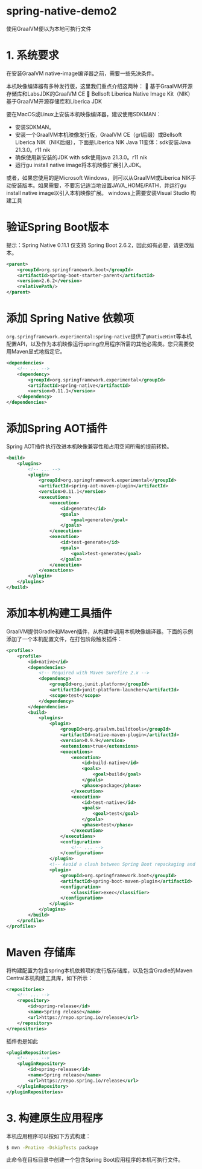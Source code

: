 # spring-native-demo2
使用GraalVM便以为本地可执行文件

# 1. 系统要求
在安装GraalVM native-image编译器之前，需要一些先决条件。

本机映像编译器有多种发行版，这里我们重点介绍这两种：
	基于GraalVM开源存储库和LabsJDK的GraalVM CE
	Bellsoft Liberica Native Image Kit（NIK）基于GraalVM开源存储库和Liberica JDK


要在MacOS或Linux上安装本机映像编译器，建议使用SDKMAN：
*	安装SDKMAN。
*	安装一个GraalVM本机映像发行版，GraalVM CE（grl后缀）或Bellsoft Liberica NIK（NIK后缀），下面是Liberica NIK Java 11变体：sdk安装Java 21.3.0。r11 nik
*	确保使用新安装的JDK with sdk使用java 21.3.0。r11 nik
*	运行gu install native image将本机映像扩展引入JDK。

或者，如果您使用的是Microsoft Windows，则可以从GraalVM或Liberica NIK手动安装版本。如果需要，不要忘记适当地设置JAVA_HOME/PATH，并运行gu install native image以引入本机映像扩展。
windows上需要安装Visual Studio 构建工具


# 验证Spring Boot版本
提示：Spring Native 0.11.1 仅支持 Spring Boot 2.6.2，因此如有必要，请更改版本。

```xml
<parent>
    <groupId>org.springframework.boot</groupId>
    <artifactId>spring-boot-starter-parent</artifactId>
    <version>2.6.2</version>
    <relativePath/>
</parent>
```

# 添加 Spring Native 依赖项
`org.springframework.experimental:spring-native`提供了`@NativeHint`等本机配置API，以及作为本机映像运行spring应用程序所需的其他必需类。您只需要使用Maven显式地指定它。
```xml
<dependencies>
    <!-- ... -->
    <dependency>
        <groupId>org.springframework.experimental</groupId>
        <artifactId>spring-native</artifactId>
        <version>0.11.1</version>
    </dependency>
</dependencies>
```

# 添加Spring AOT插件
Spring AOT插件执行改进本机映像兼容性和占用空间所需的提前转换。
```xml
<build>
    <plugins>
        <!-- ... -->
        <plugin>
            <groupId>org.springframework.experimental</groupId>
            <artifactId>spring-aot-maven-plugin</artifactId>
            <version>0.11.1</version>
            <executions>
                <execution>
                    <id>generate</id>
                    <goals>
                        <goal>generate</goal>
                    </goals>
                </execution>
                <execution>
                    <id>test-generate</id>
                    <goals>
                        <goal>test-generate</goal>
                    </goals>
                </execution>
            </executions>
        </plugin>
    </plugins>
</build>
```


# 添加本机构建工具插件
GraalVM提供Gradle和Maven插件，从构建中调用本机映像编译器。下面的示例添加了一个本机配置文件，在打包阶段触发插件：

```xml
<profiles>
    <profile>
        <id>native</id>
        <dependencies>
            <!-- Required with Maven Surefire 2.x -->
            <dependency>
                <groupId>org.junit.platform</groupId>
                <artifactId>junit-platform-launcher</artifactId>
                <scope>test</scope>
            </dependency>
        </dependencies>
        <build>
            <plugins>
                <plugin>
                    <groupId>org.graalvm.buildtools</groupId>
                    <artifactId>native-maven-plugin</artifactId>
                    <version>0.9.9</version>
                    <extensions>true</extensions>
                    <executions>
                        <execution>
                            <id>build-native</id>
                            <goals>
                                <goal>build</goal>
                            </goals>
                            <phase>package</phase>
                        </execution>
                        <execution>
                            <id>test-native</id>
                            <goals>
                                <goal>test</goal>
                            </goals>
                            <phase>test</phase>
                        </execution>
                    </executions>
                    <configuration>
                        <!-- ... -->
                    </configuration>
                </plugin>
                <!-- Avoid a clash between Spring Boot repackaging and native-maven-plugin -->
                <plugin>
                    <groupId>org.springframework.boot</groupId>
                    <artifactId>spring-boot-maven-plugin</artifactId>
                    <configuration>
                        <classifier>exec</classifier>
                    </configuration>
                </plugin>
            </plugins>
        </build>
    </profile>
</profiles>
```



# Maven 存储库
将构建配置为包含spring本机依赖项的发行版存储库，以及包含Gradle的Maven Central本机构建工具库，如下所示：
```xml
<repositories>
    <!-- ... -->
    <repository>
        <id>spring-release</id>
        <name>Spring release</name>
        <url>https://repo.spring.io/release</url>
    </repository>
</repositories>
```

插件也是如此
```xml
<pluginRepositories>
    <!-- ... -->
    <pluginRepository>
        <id>spring-release</id>
        <name>Spring release</name>
        <url>https://repo.spring.io/release</url>
    </pluginRepository>
</pluginRepositories>
```



# 3. 构建原生应用程序
本机应用程序可以按如下方式构建：
```bash
$ mvn -Pnative -DskipTests package
```
此命令在目标目录中创建一个包含Spring Boot应用程序的本机可执行文件。
